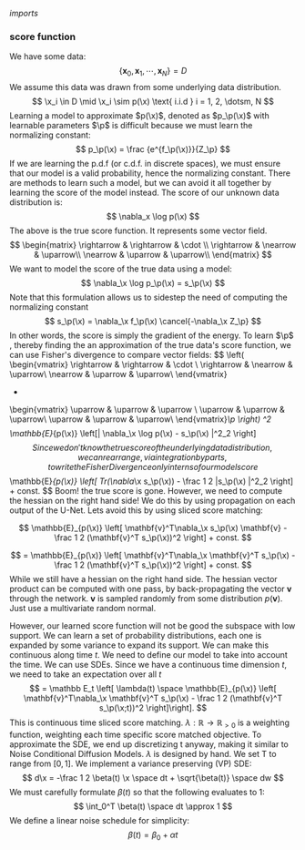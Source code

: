 $\newcommand{\x}{\mathbf{x}} \newcommand{\p}{\mathbf{\theta}} imports$  
### score function

We have some data:
$$
\{ \mathbf {x}_0, \mathbf {x}_1, \dotsm, \mathbf {x}_N \} = D
$$
We assume this data was drawn from some underlying data distribution.
$$
\x_i \in D \mid \x_i \sim p(\x) \text{ i.i.d } i = 1, 2, \dotsm, N 
$$
Learning a model to approximate $p(\x)$, denoted as $p_\p(\x)$ with learnable parameters $\p$ is difficult because we must learn the normalizing constant:
$$
p_\p(\x) = \frac {e^{f_\p(\x)}}{Z_\p} 
$$
 If we are learning the p.d.f (or c.d.f. in discrete spaces), we must ensure that our model is a valid probability, hence the normalizing constant. There are methods to learn such a model, but we can avoid it all together by learning the score of the model instead. The score of our unknown data distribution is: 
$$
\nabla_x \log p(\x)
$$
The above is the true score function. It represents some vector field. 
$$
\begin{matrix}
\rightarrow & \rightarrow & \cdot \\
\rightarrow & \nearrow &  \uparrow\\
\nearrow & \uparrow &  \uparrow\\
\end{matrix}
$$
We want to model the score of the true data using a model:
$$
\nabla_\x \log p_\p(\x) = s_\p(\x)
$$
Note that this formulation allows us to sidestep the need of computing the normalizing constant
$$
s_\p(\x) = \nabla_\x f_\p(\x) \cancel{-\nabla_\x Z_\p}
$$
In other words, the score is simply the gradient of the energy. To learn $\p$ , thereby finding the an approximation of the true data's score function, we can use Fisher's divergence to compare vector fields:
$$
\left(
\begin{vmatrix}
\rightarrow & \rightarrow & \cdot \\
\rightarrow & \nearrow &  \uparrow\\
\nearrow & \uparrow &  \uparrow\\
\end{vmatrix}

- 

\begin{vmatrix}
\uparrow & \uparrow & \uparrow \\
\uparrow & \uparrow &  \uparrow\\
\uparrow & \uparrow &  \uparrow\\
\end{vmatrix}_\p
\right) 
^2
$$
$$
\mathbb{E}_{p(\x)} \left[\|  \nabla_\x \log p(\x) - s_\p(\x) \|^2_2 \right]
$$
Since we don't know the true score of the underlying data distribution, we can rearrange, via integration by parts, to write the Fisher Divergence only interns of our model score
$$
\mathbb{E}_{p(\x)} \left[  Tr(\nabla_\x s_\p(\x)) - \frac 1 2 \|s_\p(\x) \|^2_2 \right] + const.
$$
Boom! the true score is gone. However, we need to compute the hessian on the right hand side! We do this by using propagation  on each output of the U-Net.  Lets avoid this by using sliced score matching:

$$
\mathbb{E}_{p(\x)} \left[  \mathbf{v}^T\nabla_\x s_\p(\x) \mathbf{v} - \frac 1 2 (\mathbf{v}^T s_\p(\x))^2 \right] + const.
$$

$$
 = \mathbb{E}_{p(\x)} \left[  \mathbf{v}^T\nabla_\x \mathbf{v}^T s_\p(\x)  - \frac 1 2 (\mathbf{v}^T s_\p(\x))^2 \right] + const.
$$
While we still have a hessian on the right hand side. The hessian vector product can be computed with one pass, by back-propagating the vector $\mathbf v$ through the network. $\mathbf v$ is sampled randomly from some distribution $p(\mathbf v)$. Just use a multivariate random normal. 

However, our learned score function will not be good the subspace with low support. We can learn a set of probability distributions, each one is expanded by some variance to expand its support. We can make this continuous along time $t$. We need to define our model to take into account the time. We can use SDEs. Since we have a continuous time dimension $t$, we need to take an expectation over all $t$ 
$$
 = \mathbb E_t \left[ \lambda(t) \space \mathbb{E}_{p(\x)} \left[  \mathbf{v}^T\nabla_\x \mathbf{v}^T s_\p(\x)  - \frac 1 2 (\mathbf{v}^T s_\p(\x;t))^2 \right]\right].
$$
This is continuous time sliced score matching. $\lambda: \mathbb R \rightarrow \mathbb R_{>0}$ is a weighting function, weighting each time specific score matched objective. To approximate the SDE, we end up discretizing t anyway, making it similar to Noise Conditional Diffusion Models. $\lambda$ is designed by hand. We set T to range from $[0, 1]$. We implement a variance preserving (VP) SDE:
$$
d\x = -\frac 1 2 \beta(t) \x \space dt + \sqrt{\beta(t)} \space dw 
$$
We must carefully formulate $\beta(t)$ so that the following evaluates to 1:
$$
\int_0^T \beta(t) \space dt \approx 1
$$
We define a linear noise schedule for simplicity:
$$
\beta(t) = \beta_0 + \alpha t
$$